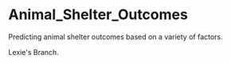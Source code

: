 # Animal_Shelter_Outcomes
Predicting animal shelter outcomes based on a variety of factors. 

Lexie's Branch.
